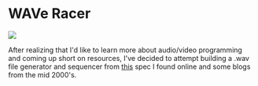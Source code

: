 # WAVe Racer

![](https://www.codeproject.com/KB/audio-video/CPIAudio/Speaker2.gif)

After realizing that I'd like to learn more about audio/video programming and coming up short on resources, I've decided to attempt building a .wav file generator and sequencer from [this](http://soundfile.sapp.org/doc/WaveFormat/) spec I found online and some blogs from the mid 2000's.
